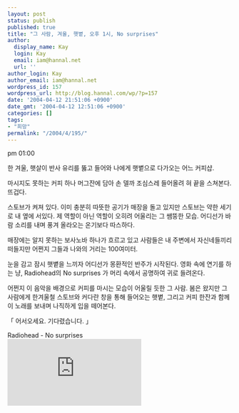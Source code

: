 ```yaml
---
layout: post
status: publish
published: true
title: "그 사람, 겨울, 햇볕, 오후 1시, No surprises"
author:
  display_name: Kay
  login: Kay
  email: iam@hannal.net
  url: ''
author_login: Kay
author_email: iam@hannal.net
wordpress_id: 157
wordpress_url: http://blog.hannal.com/wp/?p=157
date: '2004-04-12 21:51:06 +0900'
date_gmt: '2004-04-12 12:51:06 +0900'
categories: []
tags:
- "희망"
permalink: "/2004/4/195/"
---
```

<p>pm 01:00</p>
<p>한 겨울, 햇살이 반사 유리를 뚫고 들어와 나에게 햇볕으로 다가오는 어느 커피샵.</p>
<p>마시지도 못하는 커피 하나 머그잔에 담아 손 델까 조심스레 들어올려 혀 끝을 스쳐본다. 뜨겁다.</p>
<p>스토브가 켜져 있다. 이미 충분히 따뜻한 공기가 매장을 돌고 있지만 스토브는 약한 세기로 내 옆에 서있다. 제 역할이 아닌 역할이 오히려 어울리는 그 쌤뚱한 모습. 어디선가 바람 소리를 내며 풍겨 올라오는 온기보다 따스하다.</p>
<p>매장에는 알지 못하는 보사노바 하나가 흐르고 있고 사람들은 내 주변에서 자신네들끼리 떠들지만 어쩐지 그들과 나와의 거리는 100여미터.</p>
<p>눈을 감고 잠시 햇볕을 느끼자 어디선가 몽환적인 반주가 시작된다. 영화 속에 연기를 하는 냥, Radiohead의 No surprises 가 머리 속에서 공명하여 귀로 들려온다.</p>
<p>어쩐지 이 음악을 배경으로 커피를 마시는 모습이 어울릴 듯한 그 사람. 봄은 왔지만 그 사람에게 한겨울철 스토브와 커다란 창을 통해 들어오는 햇볕, 그리고 커피 한잔과 함께 이 노래를 보내며 나직하게 입을 떼어본다.</p>
<p>「 어서오세요. 기다렸습니다. 」</p>
<p>Radiohead - No surprises<br />
<embed src="http://myere.net/~dimanche/Radiohead-No_Surprises.wma" autostart="false"></embed></p>
